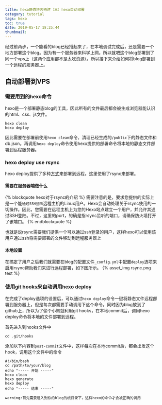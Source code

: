 ```yaml
---
title: hexo静态博客搭建（三）hexo自动部署
category: tutorial
tags: hexo
toc: true
date: 2019-05-17 18:25:44
thumbnail:
---
```



经过前两步，一个能看的blog已经搭起来了，在本地调试完成后，还是需要一个地方部署这个blog。因为有一个服务器来科学上网，所以就吧这个blog部署到了同一个vps上（这两个应用都不是太吃资源）。所以接下来介绍如何将blog部署到一个远程的服务器上。

## 自动部署到VPS

### 需要用到的hexo命令

hexo是一个部署静态blog的工具，因此所有的文件最后都会被生成浏览器能认识的html、css、js文件。

```
hexo clean
hexo deploy
```

因此需要在部署前使用`hexo clean`命令，清理已经生成的`/public`下的静态文件和db.json，再调用`hexo deploy`命令使用hexo提供的部署命令将本地的静态文件部署到远程服务器。

### hexo deploy use rsync

hexo deploy提供了多种[方式](https://hexo.io/zh-cn/docs/deployment)来部署到远程，这里使用了rsync来部署。

#### 需要在服务器端做什么

{% blockquote hexo对于rsync的介绍 %}
需要注意的是，要求您提供的实际上是一个能`通过SSH登陆`远程主机的Linux用户。Hexo会自动处理关于rsync使用的一切操作。因此，您需要在远程主机上为您的Hexo站点建立一个用户，并允许其通过SSH登陆。不过，这里的port，的确是指rsync监听的端口，请确保防火墙打开了该端口。
{% endblockquote %}

也就是说rsync需要我们提供一个可以通过ssh登录的用户，这样hexo可以使用该用户通过ssh将需要部署的文件移动到远程服务器上

#### 本地设置

在搞定了用户之后我们就需要在blog的配置文件`_config.yml`中配置`deploy`选项来启用rsync帮助我们来进行远程部署，如下图所示。
{% asset_img rsync.png test %}

### 使用git hooks来自动调用hexo deploy

在完成了deploy选项的设置后，可以通过`hexo deploy`命令一键将静态文件远程部署到服务器上，但是每次都需要手动调用下这个命令，同时因为blog放到了github上，所以为了偷个小懒就利用git hooks，在本地commit后，调用hexo deploy命令将本地的文件部署到远程。

首先进入到hooks文件中
```
cd .git/hooks
```

添加以下内容到`post-commit`文件中，这样每次在本地commit后，都会出发这个hook，调用这个文件中的命令

```
#!/bin/bash
cd /path/to/your/blog
echo "----- 开始 -----"
hexo clean
hexo generate
hexo deploy
echo "----- 结束 -----"
```

`warning:首先需要进入到你的blog的根目录下，这样hexo的命令才会被正确的调用`